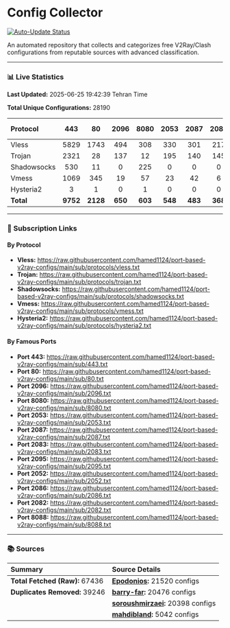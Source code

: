 # Config Collector

[![Auto-Update Status](https://github.com/hamed1124/port-based-v2ray-configs/actions/workflows/main.yml/badge.svg)](https://github.com/hamed1124/port-based-v2ray-configs/actions/workflows/main.yml)

An automated repository that collects and categorizes free V2Ray/Clash configurations from reputable sources with advanced classification.

---

### 📊 Live Statistics

**Last Updated:** 2025-06-25 19:42:39 Tehran Time

**Total Unique Configurations:** 28190

| Protocol | 443 | 80 | 2096 | 8080 | 2053 | 2087 | 2083 | 2095 | 2052 | 2086 | 2082 | 8088 | Other Ports | Total |
|:---| :---: | :---: | :---: | :---: | :---: | :---: | :---: | :---: | :---: | :---: | :---: | :---: |:---:|:---:|
| Vless | 5829 | 1743 | 494 | 308 | 330 | 301 | 217 | 143 | 198 | 119 | 102 | 15 | 6825 | **16624** |
| Trojan | 2321 | 28 | 137 | 12 | 195 | 140 | 145 | 0 | 0 | 0 | 0 | 0 | 1552 | **4530** |
| Shadowsocks | 530 | 11 | 0 | 225 | 0 | 0 | 0 | 0 | 0 | 0 | 0 | 0 | 3165 | **3931** |
| Vmess | 1069 | 345 | 19 | 57 | 23 | 42 | 6 | 125 | 26 | 19 | 23 | 1 | 1268 | **3023** |
| Hysteria2 | 3 | 1 | 0 | 1 | 0 | 0 | 0 | 0 | 0 | 0 | 0 | 0 | 38 | **43** |
| **Total** | **9752** | **2128** | **650** | **603** | **548** | **483** | **368** | **268** | **224** | **138** | **125** | **16** | **12848** | **28151** |

---

### 🚀 Subscription Links

#### By Protocol

- **Vless:**
  https://raw.githubusercontent.com/hamed1124/port-based-v2ray-configs/main/sub/protocols/vless.txt
- **Trojan:**
  https://raw.githubusercontent.com/hamed1124/port-based-v2ray-configs/main/sub/protocols/trojan.txt
- **Shadowsocks:**
  https://raw.githubusercontent.com/hamed1124/port-based-v2ray-configs/main/sub/protocols/shadowsocks.txt
- **Vmess:**
  https://raw.githubusercontent.com/hamed1124/port-based-v2ray-configs/main/sub/protocols/vmess.txt
- **Hysteria2:**
  https://raw.githubusercontent.com/hamed1124/port-based-v2ray-configs/main/sub/protocols/hysteria2.txt

#### By Famous Ports

- **Port 443:**
  https://raw.githubusercontent.com/hamed1124/port-based-v2ray-configs/main/sub/443.txt
- **Port 80:**
  https://raw.githubusercontent.com/hamed1124/port-based-v2ray-configs/main/sub/80.txt
- **Port 2096:**
  https://raw.githubusercontent.com/hamed1124/port-based-v2ray-configs/main/sub/2096.txt
- **Port 8080:**
  https://raw.githubusercontent.com/hamed1124/port-based-v2ray-configs/main/sub/8080.txt
- **Port 2053:**
  https://raw.githubusercontent.com/hamed1124/port-based-v2ray-configs/main/sub/2053.txt
- **Port 2087:**
  https://raw.githubusercontent.com/hamed1124/port-based-v2ray-configs/main/sub/2087.txt
- **Port 2083:**
  https://raw.githubusercontent.com/hamed1124/port-based-v2ray-configs/main/sub/2083.txt
- **Port 2095:**
  https://raw.githubusercontent.com/hamed1124/port-based-v2ray-configs/main/sub/2095.txt
- **Port 2052:**
  https://raw.githubusercontent.com/hamed1124/port-based-v2ray-configs/main/sub/2052.txt
- **Port 2086:**
  https://raw.githubusercontent.com/hamed1124/port-based-v2ray-configs/main/sub/2086.txt
- **Port 2082:**
  https://raw.githubusercontent.com/hamed1124/port-based-v2ray-configs/main/sub/2082.txt
- **Port 8088:**
  https://raw.githubusercontent.com/hamed1124/port-based-v2ray-configs/main/sub/8088.txt

---

### 📚 Sources

| Summary | Source Details |
|:---|:---|
| **Total Fetched (Raw):** 67436 | **[Epodonios](https://github.com/Epodonios/v2ray-configs):** 21520 configs |
| **Duplicates Removed:** 39246 | **[barry-far](https://github.com/barry-far/V2ray-Config):** 20476 configs |
|  | **[soroushmirzaei](https://github.com/soroushmirzaei/telegram-configs-collector):** 20398 configs |
|  | **[mahdibland](https://github.com/mahdibland/V2RayAggregator):** 5042 configs |
